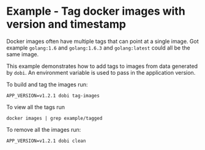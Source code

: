 
# Example - Tag docker images with version and timestamp

Docker images often have multiple tags that can point at a single image. Got 
example `golang:1.6` and `golang:1.6.3` and `golang:latest` could all be the 
same image.

This example demonstrates how to add tags to images from data generated by 
``dobi``. An environment variable is used to pass in the application version.

To build and tag the images run:

    APP_VERSION=v1.2.1 dobi tag-images

To view all the tags run

    docker images | grep example/tagged

To remove all the images run:

    APP_VERSION=v1.2.1 dobi clean
